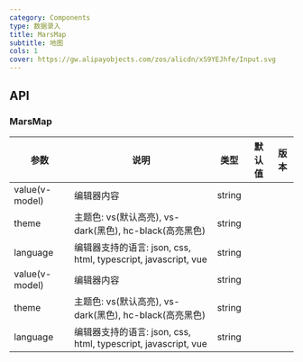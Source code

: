 ```yaml
---
category: Components
type: 数据录入
title: MarsMap
subtitle: 地图
cols: 1
cover: https://gw.alipayobjects.com/zos/alicdn/xS9YEJhfe/Input.svg
---
```


## API

### MarsMap

| 参数 | 说明         | 类型 | 默认值 | 版本 |
| --- |--------------| --- | --- | --- |
| value(v-model) | 编辑器内容                   | string |  |  |
| theme | 主题色: vs(默认高亮), vs-dark(黑色), hc-black(高亮黑色)                | string |  |  |
| language | 编辑器支持的语言: json, css, html, typescript, javascript, vue    | string |  |  |
| value(v-model) | 编辑器内容         | string |        |      |
| theme          | 主题色: vs(默认高亮), vs-dark(黑色), hc-black(高亮黑色)                | string |        |      |
| language       | 编辑器支持的语言: json, css, html, typescript, javascript, vue    | string |        |      |

